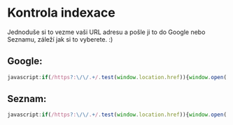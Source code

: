 # Kontrola indexace

Jednoduše si to vezme vaši URL adresu a pošle ji to do Google nebo Seznamu, záleží jak si to vyberete. :)

## Google:
```JavaScript
javascript:if(/https?:\/\/.+/.test(window.location.href)){window.open('https://www.google.com/search?q=inurl:' + encodeURIComponent(window.location.href), '_blank')}
```
## Seznam:
```JavaScript
javascript:if(/https?:\/\/.+/.test(window.location.href)){window.open('https://search.seznam.cz/?q=info:' + encodeURIComponent(window.location.href), '_blank')}
```
